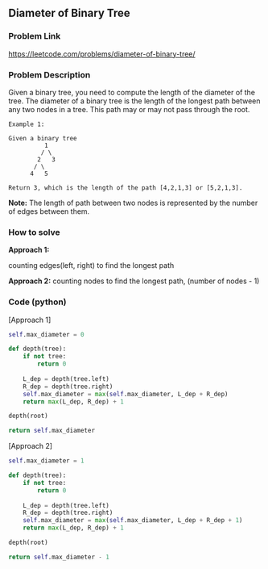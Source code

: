 ## Diameter of Binary Tree

### Problem Link
https://leetcode.com/problems/diameter-of-binary-tree/

### Problem Description 

Given a binary tree, you need to compute the length of the diameter of the tree. The diameter of a binary tree is the length of the longest path between any two nodes in a tree. This path may or may not pass through the root.


```
Example 1:

Given a binary tree
          1
         / \
        2   3
       / \     
      4   5    

Return 3, which is the length of the path [4,2,1,3] or [5,2,1,3].
```
**Note:** The length of path between two nodes is represented by the number of edges between them.

### How to solve 

**Approach 1:** 

counting edges(left, right) to find the longest path

**Approach 2:** 
counting nodes to find the longest path, (number of nodes - 1)


### Code (python)

[Approach 1]

```python
self.max_diameter = 0

def depth(tree):
    if not tree:
        return 0
    
    L_dep = depth(tree.left)
    R_dep = depth(tree.right)
    self.max_diameter = max(self.max_diameter, L_dep + R_dep)
    return max(L_dep, R_dep) + 1

depth(root)

return self.max_diameter
```

[Approach 2]

```python
self.max_diameter = 1

def depth(tree):
    if not tree:
        return 0
    
    L_dep = depth(tree.left)
    R_dep = depth(tree.right)
    self.max_diameter = max(self.max_diameter, L_dep + R_dep + 1)
    return max(L_dep, R_dep) + 1

depth(root)

return self.max_diameter - 1
```
